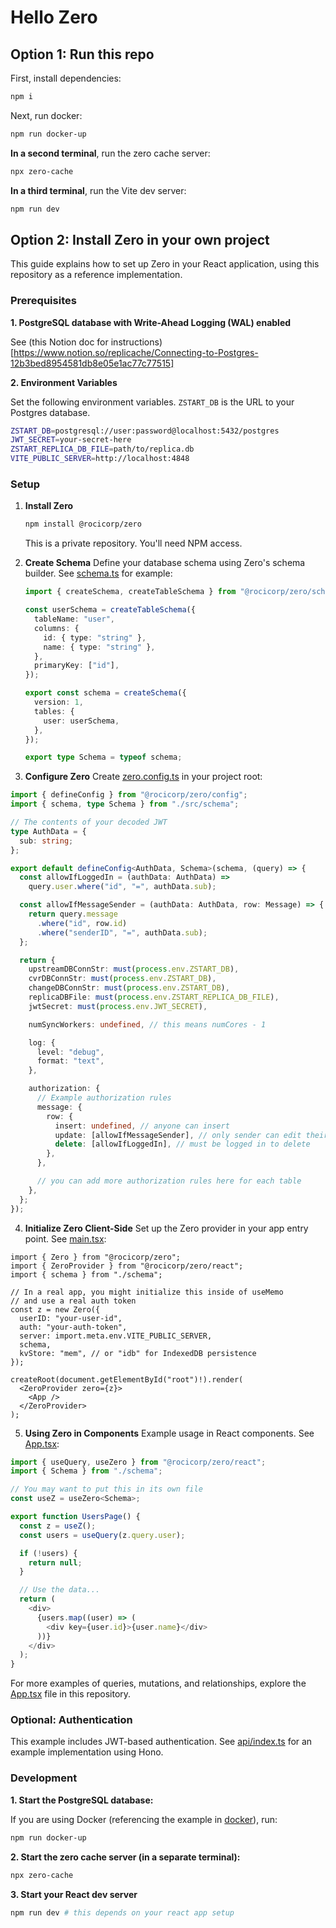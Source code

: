 # Hello Zero

## Option 1: Run this repo

First, install dependencies:

```sh
npm i
```

Next, run docker:

```sh
npm run docker-up
```

**In a second terminal**, run the zero cache server:

```sh
npx zero-cache
```

**In a third terminal**, run the Vite dev server:

```sh
npm run dev
```

## Option 2: Install Zero in your own project

This guide explains how to set up Zero in your React application, using this
repository as a reference implementation.

### Prerequisites

**1. PostgreSQL database with Write-Ahead Logging (WAL) enabled**

See (this Notion doc for
instructions)[https://www.notion.so/replicache/Connecting-to-Postgres-12b3bed8954581db8e05e1ac77c77515]

**2. Environment Variables**

Set the following environment variables. `ZSTART_DB` is the URL to your Postgres
database.

```sh
ZSTART_DB=postgresql://user:password@localhost:5432/postgres
JWT_SECRET=your-secret-here
ZSTART_REPLICA_DB_FILE=path/to/replica.db
VITE_PUBLIC_SERVER=http://localhost:4848
```

### Setup

1. **Install Zero**

   ```bash
   npm install @rocicorp/zero
   ```

   This is a private repository. You'll need NPM access.

2. **Create Schema** Define your database schema using Zero's schema builder.
   See [schema.ts](src/schema.ts) for example:

   ```typescript
   import { createSchema, createTableSchema } from "@rocicorp/zero/schema";

   const userSchema = createTableSchema({
     tableName: "user",
     columns: {
       id: { type: "string" },
       name: { type: "string" },
     },
     primaryKey: ["id"],
   });

   export const schema = createSchema({
     version: 1,
     tables: {
       user: userSchema,
     },
   });

   export type Schema = typeof schema;
   ```

3. **Configure Zero** Create [zero.config.ts](zero.config.ts) in your project
   root:

```typescript
import { defineConfig } from "@rocicorp/zero/config";
import { schema, type Schema } from "./src/schema";

// The contents of your decoded JWT
type AuthData = {
  sub: string;
};

export default defineConfig<AuthData, Schema>(schema, (query) => {
  const allowIfLoggedIn = (authData: AuthData) =>
    query.user.where("id", "=", authData.sub);

  const allowIfMessageSender = (authData: AuthData, row: Message) => {
    return query.message
      .where("id", row.id)
      .where("senderID", "=", authData.sub);
  };

  return {
    upstreamDBConnStr: must(process.env.ZSTART_DB),
    cvrDBConnStr: must(process.env.ZSTART_DB),
    changeDBConnStr: must(process.env.ZSTART_DB),
    replicaDBFile: must(process.env.ZSTART_REPLICA_DB_FILE),
    jwtSecret: must(process.env.JWT_SECRET),

    numSyncWorkers: undefined, // this means numCores - 1

    log: {
      level: "debug",
      format: "text",
    },

    authorization: {
      // Example authorization rules
      message: {
        row: {
          insert: undefined, // anyone can insert
          update: [allowIfMessageSender], // only sender can edit their messages
          delete: [allowIfLoggedIn], // must be logged in to delete
        },
      },

      // you can add more authorization rules here for each table
    },
  };
});
```

4. **Initialize Zero Client-Side** Set up the Zero provider in your app entry
   point. See [main.tsx](src/main.tsx):

```tsx
import { Zero } from "@rocicorp/zero";
import { ZeroProvider } from "@rocicorp/zero/react";
import { schema } from "./schema";

// In a real app, you might initialize this inside of useMemo
// and use a real auth token
const z = new Zero({
  userID: "your-user-id",
  auth: "your-auth-token",
  server: import.meta.env.VITE_PUBLIC_SERVER,
  schema,
  kvStore: "mem", // or "idb" for IndexedDB persistence
});

createRoot(document.getElementById("root")!).render(
  <ZeroProvider zero={z}>
    <App />
  </ZeroProvider>
);
```

5. **Using Zero in Components** Example usage in React components. See
   [App.tsx](src/App.tsx):

```typescript
import { useQuery, useZero } from "@rocicorp/zero/react";
import { Schema } from "./schema";

// You may want to put this in its own file
const useZ = useZero<Schema>;

export function UsersPage() {
  const z = useZ();
  const users = useQuery(z.query.user);

  if (!users) {
    return null;
  }

  // Use the data...
  return (
    <div>
      {users.map((user) => (
        <div key={user.id}>{user.name}</div>
      ))}
    </div>
  );
}
```

For more examples of queries, mutations, and relationships, explore the
[App.tsx](src/App.tsx) file in this repository.

### Optional: Authentication

This example includes JWT-based authentication. See [api/index.ts](api/index.ts)
for an example implementation using Hono.

### Development

**1. Start the PostgreSQL database:**

If you are using Docker (referencing the example in
[docker](docker/docker-compose.yml)), run:

```bash
npm run docker-up
```

**2. Start the zero cache server (in a separate terminal):**

```bash
npx zero-cache
```

**3. Start your React dev server**

```bash
npm run dev # this depends on your react app setup
```
